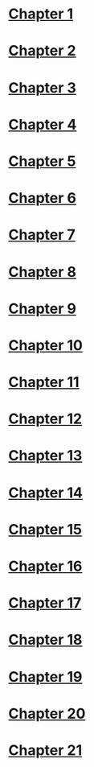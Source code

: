 # [Chapter 1](chapters/1/1.html)

# [Chapter 2](chapters/2/2.html)

# [Chapter 3](chapters/3/3.html)

# [Chapter 4](chapters/4/4.html)

# [Chapter 5](chapters/5/5.html)

# [Chapter 6](chapters/6/6.html)

# [Chapter 7](chapters/7/7.html)

# [Chapter 8](chapters/8/8.html)

# [Chapter 9](chapters/9/9.html)

# [Chapter 10](chapters/10/10.html)

# [Chapter 11](chapters/11/11.html)

# [Chapter 12](chapters/12/12.html)

# [Chapter 13](chapters/13/13.html)

# [Chapter 14](chapters/14/14.html)

# [Chapter 15](chapters/15/15.html)

# [Chapter 16](chapters/16/16.html)

# [Chapter 17](chapters/17/17.html)

# [Chapter 18](chapters/18/18.html)

# [Chapter 19](chapters/19/19.html)

# [Chapter 20](chapters/20/20.html)

# [Chapter 21](chapters/21/21.html)